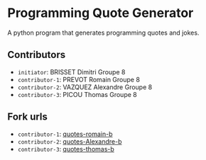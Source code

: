 # Programming Quote Generator

A python program that generates programming quotes and jokes.

## Contributors
- `initiator`: BRISSET Dimitri Groupe 8
- `contributor-1`: PREVOT Romain Groupe 8
- `contributor-2`: VAZQUEZ Alexandre Groupe 8
- `contributor-3`: PICOU Thomas Groupe 8

## Fork urls
- `contributor-1`: [quotes-romain-b](https://github.com/Asimoov123/quotes-prevot-8.git)
- `contributor-2`: [quotes-Alexandre-b](https://github.com/AlexVzq7/quotes-vazquez-8.git)
- `contributor-3`: [quotes-thomas-b](https://github.com/thmspi/quotes-picou-8)